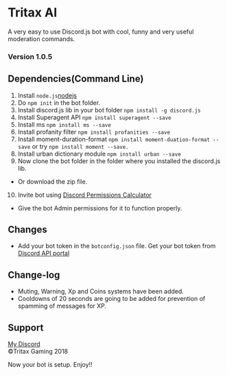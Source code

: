 # Tritax AI
A very easy to use Discord.js bot with cool, funny and very useful moderation commands.
### Version 1.0.5
## Dependencies(Command Line)
1. Install ```node.js```[nodejs](https://nodejs.org/en/)
2. Do ```npm init``` in the bot folder. 
3. Install discord.js lib in your bot folder ```npm install -g discord.js```
4. Install Superagent API ```npm install superagent --save```
5. Install ms ```npm install ms --save```
6. Install profanity filter ```npm install profanities --save```
7. Install moment-duration-format ```npm install moment-duation-format --save``` or try ```npm install moment --save.```
8. Install urban dictionary module ```npm install urban --save```
9. Now clone the bot folder in the folder where you installed the discord.js lib.
* Or download the zip file.
10. Invite bot using [Discord Permissions Calculator](https://discordapi.com/permissions.html)
* Give the bot Admin permissions for it to function properly. 

## Changes
* Add your bot token in the ```botconfig.json``` file. Get your bot token from [Discord API portal](https://discordapp.com/developers/docs/intro)

## Change-log
* Muting, Warning, Xp and Coins systems have been added.
* Cooldowns of 20 seconds are going to be added for prevention of spamming of messages for XP. 
## Support
[My Discord](https://discord.gg/YnBCs4D)<br>
&copy;Tritax Gaming 2018

Now your bot is setup. Enjoy!!



